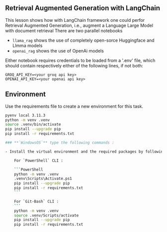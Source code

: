 ## Retrieval Augmented Generation with LangChain

This lesson shows how with LangChain framework one could perfor Retrieval Augmented Generation, i.e., augment a Language Large Model with document retrieval
There are two parallel notebooks
- `llama_rag` shows the use of completely open-sorce Huggingface and Llmma models
- `openai_rag` shows the use of OpenAi models  

Either notebook requires credentials to be loaded from a '.env' file, which should contain respectively either of the following lines, if not both:
```
GROQ_API_KEY=<your groq api key>
OPENAI_API_KEY=<your openai api key>
```

## Environment


Use the requirements file to create a new environment for this task. 

```Bash
pyenv local 3.11.3
python -m venv .venv
source .venv/bin/activate
pip install --upgrade pip
pip install -r requirements.txt

### **`WindowsOS`** type the following commands :

- Install the virtual environment and the required packages by following commands.

    For `PowerShell` CLI :

    ```PowerShell
    python -m venv .venv
    .venv\Scripts\Activate.ps1
    pip install --upgrade pip
    pip install -r requirements.txt
    ```

    For `Git-Bash` CLI :
    ```
    python -m venv .venv
    source .venv/Scripts/activate
    pip install --upgrade pip
    pip install -r requirements.txt